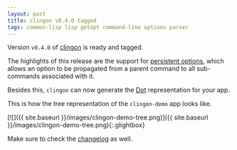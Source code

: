 ```yaml
---
layout: post
title: clingon v0.4.0 tagged
tags: common-lisp lisp getopt command-line options parser
---
```

Version `v0.4.0` of [clingon](https://github.com/dnaeon/clingon) is
ready and tagged.

The highlights of this release are the support for [persistent
options](https://github.com/dnaeon/clingon#persistent-options), which
allows an option to be propagated from a parent command to all
sub-commands associated with it.

Besides this, `clingon` can now generate the
[Dot](https://en.wikipedia.org/wiki/DOT_(graph_description_language))
representation for your app.

This is how the tree representation of the `clingon-demo` app looks
like.

[![]({{ site.baseurl }}/images/clingon-demo-tree.png)]({{ site.baseurl }}/images/clingon-demo-tree.png){:.glightbox}

Make sure to check the
[changelog](https://github.com/dnaeon/clingon/blob/master/CHANGELOG.org)
as well.
